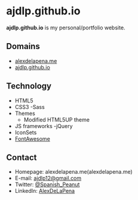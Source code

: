 ajdlp.github.io
======
**ajdlp.github.io** is my personal/portfolio website. 

## Domains
* [alexdelapena.me](alexdelapena.me)
* [ajdlp.github.io](ajdlp.github.io)

## Technology
* HTML5
* CSS3
	-Sass
* Themes
	- Modified HTML5UP theme
* JS frameworks
	-jQuery
* IconSets
* [FontAwesome](https://fortawesome.github.io/Font-Awesome/)

## Contact
* Homepage: alexdelapena.me(alexdelapena.me)
* E-mail: ajdlp12@gmail.com
* Twitter: [@Spanish_Peanut](https://twitter.com/spanish_peanut "twitterhandle on twitter")
* LinkedIn: [AlexDeLaPena](https://linkedin.com/in/alexdelapena)
